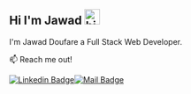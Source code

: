 ## Hi I'm Jawad  <img src="https://user-images.githubusercontent.com/1303154/88677602-1635ba80-d120-11ea-84d8-d263ba5fc3c0.gif" width="28px" height="28px" alt="hi">

I'm Jawad Doufare a Full Stack Web Developer.

:mailbox: Reach me out!

[![Linkedin Badge](https://img.shields.io/badge/-Jawad-0e76a8?style=flat&labelColor=0e76a8&logo=linkedin&logoColor=white)](https://www.linkedin.com/in/jawad-doufare-a240ba233/)[![Mail Badge](https://img.shields.io/badge/-doufarejawad23-c0392b?style=flat&labelColor=c0392b&logo=gmail&logoColor=white)](mailto:doufarejawad23@gmail.com)


